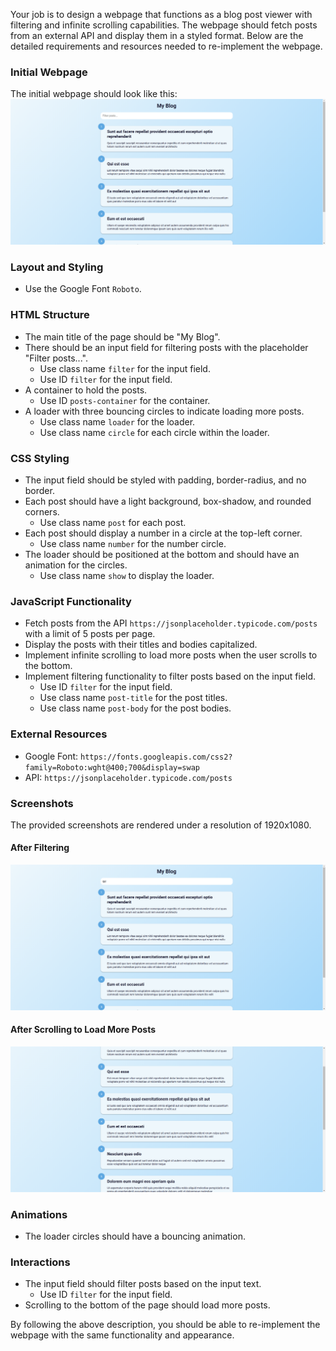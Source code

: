 
Your job is to design a webpage that functions as a blog post viewer with filtering and infinite scrolling capabilities. The webpage should fetch posts from an external API and display them in a styled format. Below are the detailed requirements and resources needed to re-implement the webpage.

### Initial Webpage
The initial webpage should look like this:
![initial webpage](./_images/origin.png)

### Layout and Styling
- Use the Google Font `Roboto`.

### HTML Structure
- The main title of the page should be "My Blog".
- There should be an input field for filtering posts with the placeholder "Filter posts...".
  - Use class name `filter` for the input field.
  - Use ID `filter` for the input field.
- A container to hold the posts.
  - Use ID `posts-container` for the container.
- A loader with three bouncing circles to indicate loading more posts.
  - Use class name `loader` for the loader.
  - Use class name `circle` for each circle within the loader.

### CSS Styling
- The input field should be styled with padding, border-radius, and no border.
- Each post should have a light background, box-shadow, and rounded corners.
  - Use class name `post` for each post.
- Each post should display a number in a circle at the top-left corner.
  - Use class name `number` for the number circle.
- The loader should be positioned at the bottom and should have an animation for the circles.
  - Use class name `show` to display the loader.

### JavaScript Functionality
- Fetch posts from the API `https://jsonplaceholder.typicode.com/posts` with a limit of 5 posts per page.
- Display the posts with their titles and bodies capitalized.
- Implement infinite scrolling to load more posts when the user scrolls to the bottom.
- Implement filtering functionality to filter posts based on the input field.
  - Use ID `filter` for the input field.
  - Use class name `post-title` for the post titles.
  - Use class name `post-body` for the post bodies.

### External Resources
- Google Font: `https://fonts.googleapis.com/css2?family=Roboto:wght@400;700&display=swap`
- API: `https://jsonplaceholder.typicode.com/posts`

### Screenshots
The provided screenshots are rendered under a resolution of 1920x1080.

#### After Filtering
![after filtering](./_images/after_filter.png)

#### After Scrolling to Load More Posts
![after scrolling](./_images/after_scroll.png)

### Animations
- The loader circles should have a bouncing animation.

### Interactions
- The input field should filter posts based on the input text.
  - Use ID `filter` for the input field.
- Scrolling to the bottom of the page should load more posts.

By following the above description, you should be able to re-implement the webpage with the same functionality and appearance.
